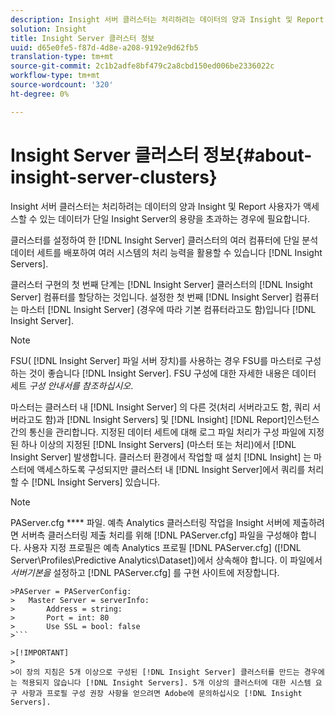 ```yaml
---
description: Insight 서버 클러스터는 처리하려는 데이터의 양과 Insight 및 Report 사용자가 액세스할 수 있는 데이터가 단일 Insight Server의 용량을 초과하는 경우에 필요합니다.
solution: Insight
title: Insight Server 클러스터 정보
uuid: d65e0fe5-f87d-4d8e-a208-9192e9d62fb5
translation-type: tm+mt
source-git-commit: 2c1b2adfe8bf479c2a8cbd150ed006be2336022c
workflow-type: tm+mt
source-wordcount: '320'
ht-degree: 0%

---
```



# Insight Server 클러스터 정보{#about-insight-server-clusters}

Insight 서버 클러스터는 처리하려는 데이터의 양과 Insight 및 Report 사용자가 액세스할 수 있는 데이터가 단일 Insight Server의 용량을 초과하는 경우에 필요합니다.

클러스터를 설정하여 한 [!DNL Insight Server] 클러스터의 여러 컴퓨터에 단일 분석 데이터 세트를 배포하여 여러 시스템의 처리 능력을 활용할 수 있습니다 [!DNL Insight Servers].

클러스터 구현의 첫 번째 단계는 [!DNL Insight Server] 클러스터의 [!DNL Insight Server] 컴퓨터를 할당하는 것입니다. 설정한 첫 번째 [!DNL Insight Server] 컴퓨터는 마스터 [!DNL Insight Server] (경우에 따라 기본 컴퓨터라고도 함)입니다 [!DNL Insight Server].

>[!NOTE]
>
>FSU( [!DNL Insight Server] 파일 서버 장치)를 사용하는 경우 FSU를 마스터로 구성하는 것이 좋습니다 [!DNL Insight Server]. FSU 구성에 대한 자세한 내용은 데이터 세트 *구성 안내서를 참조하십시오*.

마스터는 클러스터 내 [!DNL Insight Server] 의 다른 것(처리 서버라고도 함, 쿼리 서버라고도 함)과 [!DNL Insight Servers] 및 [!DNL Insight] [!DNL Report]인스턴스 간의 통신을 관리합니다. 지정된 데이터 세트에 대해 로그 파일 처리가 구성 파일에 지정된 하나 이상의 지정된 [!DNL Insight Servers] (마스터 또는 처리)에서 [!DNL Insight Server] 발생합니다. 클러스터 환경에서 작업할 때 설치 [!DNL Insight] 는 마스터에 액세스하도록 구성되지만 클러스터 내 [!DNL Insight Server]에서 쿼리를 처리할 수 [!DNL Insight Servers] 있습니다.

>[!NOTE]
>
>PAServer.cfg **** 파일. 예측 Analytics 클러스터링 작업을 Insight 서버에 제출하려면 서버측 클러스터링 제출 처리를 위해 [!DNL PAServer.cfg] 파일을 구성해야 합니다. 사용자 지정 프로필은 예측 Analytics 프로필 [!DNL PAServer.cfg] ([!DNL Server\Profiles\Predictive Analytics\Dataset])에서 상속해야 합니다. 이 파일에서 *서버기본을* 설정하고 [!DNL PAServer.cfg] 를 구현 사이트에 저장합니다.
>
>
```
>PAServer = PAServerConfig: 
>   Master Server = serverInfo: 
>       Address = string: 
>       Port = int: 80
>       Use SSL = bool: false
>```

>[!IMPORTANT]
>
>이 장의 지침은 5개 이상으로 구성된 [!DNL Insight Server] 클러스터를 만드는 경우에는 적용되지 않습니다 [!DNL Insight Servers]. 5개 이상의 클러스터에 대한 시스템 요구 사항과 프로필 구성 권장 사항을 얻으려면 Adobe에 문의하십시오 [!DNL Insight Servers].
